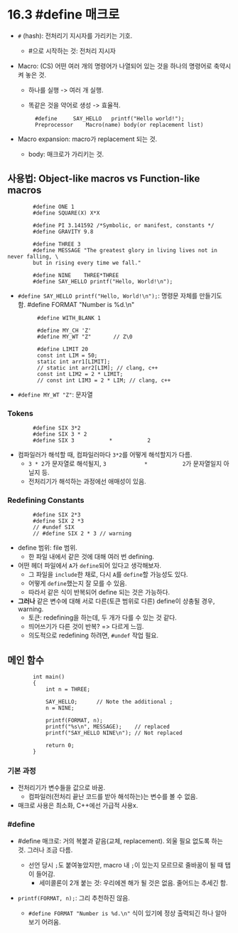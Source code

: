# 16.3 #define 매크로
 
* `#` (hash): 전처리기 지시자를 가리키는 기호.
    - #으로 시작하는 것: 전처리 지시자

* Macro: (CS) 어떤 여러 개의 명령어가 나열되어 있는 것을 하나의 명령어로 축약시켜 놓은 것.
    - 하나를 실행 -> 여러 개 실행.
    - 똑같은 것을 약어로 생성 -> 효율적.


            #define		SAY_HELLO	printf("Hello world!");
            Preprocessor	Macro(name)	body(or replacement list)

* Macro expansion: macro가 replacement 되는 것.
    - body: 매크로가 가리키는 것.

## 사용법: Object-like macros vs Function-like macros


            #define ONE 1
            #define SQUARE(X) X*X

            #define PI 3.141592	/*Symbolic, or manifest, constants */
            #define GRAVITY 9.8

            #define THREE 3
            #define MESSAGE "The greatest glory in living lives not in never falling, \
            but in rising every time we fall."

            #define NINE	THREE*THREE
            #define SAY_HELLO printf("Hello, World!\n");

* `#define SAY_HELLO printf("Hello, World!\n");`: 명령문 자체를 만들기도 함.
            #define FORMAT "Number is %d.\n"

            #define WITH_BLANK 1

            #define MY_CH 'Z'
            #define MY_WT "Z"		// Z\0

            #define LIMIT 20
            const int LIM = 50;
            static int arr1[LIMIT];
            // static int arr2[LIM]; // clang, c++
            const int LIM2 = 2 * LIMIT;
            // const int LIM3 = 2 * LIM; // clang, c++

* `#define MY_WT "Z"`: 문자열

### Tokens

            #define SIX 3*2
            #define SIX 3 * 2
            #define SIX 3			*			2

* 컴파일러가 해석할 때, 컴파일러마다 `3*2`를 어떻게 해석할지가 다름.
    - `3 * 2`가 문자열로 해석될지, `3			*			2`가 문자열일지 아닐지 등.
    - 전처리기가 해석하는 과정에선 애매성이 있음.

### Redefining Constants


            #define SIX 2*3
            #define SIX 2 *3
            // #undef SIX
            // #define SIX 2 * 3 // warning

* define 범위: file 범위.
    - 한 파일 내에서 같은 것에 대해 여러 번 defining.
* 어떤 헤더 파일에서 `A`가 `define`되어 있다고 생각해보자. 
    - 그 파일을 `include`한 채로, 다시 `A`를 `define`할 가능성도 있다.
    - 어떻게 `define`했는지 잘 모를 수 있음.
    - 따라서 같은 식이 반복되어 define 되는 것은 가능하다.
* __그러나__ 같은 변수에 대해 서로 다른(토큰 범위로 다른) define이 상충될 경우, warning.
    - 토큰: redefining을 하는데, 두 개가 다를 수 있는 것 같다.
    - 띄어쓰기가 다른 것이 반복? => 다르게 느낌.
    - 의도적으로 redefining 하려면, `#undef` 작업 필요.


## 메인 함수

            int main()
            {
                int n = THREE;

                SAY_HELLO;		// Note the additional ;
                n = NINE;

                printf(FORMAT, n);
                printf("%s\n", MESSAGE);	// replaced
                printf("SAY_HELLO NINE\n");	// Not replaced

                return 0;
            }


### 기본 과정
* 전처리기가 변수들을 값으로 바꿈.
    - 컴파일러(전처리 끝난 코드를 받아 해석하는)는 변수를 볼 수 없음.
* 매크로 사용은 최소화, C++에선 가급적 사용x.



### #define

* #define 매크로: 거의 복붙과 같음(교체, replacement). 외울 필요 없도록 하는 것. 그러나 조금 다름.
    - 선언 당시 `;`도 붙여놓았지만, macro 내 `;`이 있는지 모르므로 줄바꿈이 될 때 탭이 들어감.
        - 세미콜론이 2개 붙는 것: 우리에겐 해가 될 것은 없음. 줄어드는 추세긴 함.

* `printf(FORMAT, n);`: 그리 추천하진 않음.
    - `#define FORMAT "Number is %d.\n"` 식이 있기에 정상 출력되긴 하나 알아보기 어려움.


    

